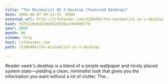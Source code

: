 ```yaml
---
title: "The Minimalist OS X Desktop [Featured Desktop]"
date: 2009-06-07 09:12:31 -0500
external-url: http://lifehacker.com/5280484/the-minimalist-os-x-desktop
hash: f6f5526e6d2e6e8529d36ea7649d6ffd
year: 2009
month: 06
scheme: http
host: lifehacker.com
path: /5280484/the-minimalist-os-x-desktop

---
```


Reader нawk's desktop is a blend of a simple wallpaper and nicely placed system stats—yielding a clean, minimalist look that gives you the information you want without a lot of clutter. 
The...
